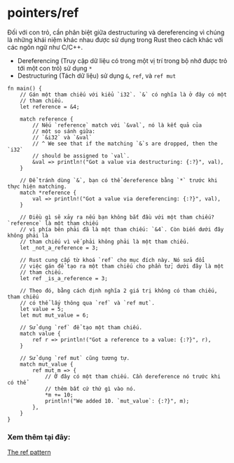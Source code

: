 # pointers/ref

Đối với con trỏ, cần phân biệt giữa destructuring và dereferencing 
vì chúng là những khái niệm khác nhau được sử dụng trong Rust theo 
cách khác với các ngôn ngữ như C/C++.

 * Dereferencing (Truy cập dữ liệu có trong một vị trí trong bộ nhớ 
 được trỏ tới một con trỏ) sử dụng `*`
 * Destructuring (Tách dữ liệu) sử dụng `&`, `ref`, và `ref mut`

```rust,editable
fn main() {
    // Gán một tham chiếu với kiểu `i32`. `&` có nghĩa là ở đây có một 
    // tham chiếu.
    let reference = &4;

    match reference {
        // Nếu `reference` match với `&val`, nó là kết quả của 
        // một so sánh giữa:
        // `&i32` và `&val`
        // ^ We see that if the matching `&`s are dropped, then the `i32`
        // should be assigned to `val`.
        &val => println!("Got a value via destructuring: {:?}", val),
    }

    // Để tránh dùng `&`, bạn có thể dereference bằng `*` trước khi thực hiện matching.
    match *reference {
        val => println!("Got a value via dereferencing: {:?}", val),
    }

    // Điều gì sẽ xảy ra nếu bạn không bắt đầu với một tham chiếu? `reference` là một tham chiếu
    // vì phía bên phải đã là một tham chiếu: `&4`. Còn biến dưới đây không phải là
    // tham chiếu vì vế phải không phải là một tham chiếu.
    let _not_a_reference = 3;

    // Rust cung cấp từ khoá `ref` cho mục đích này. Nó sửa đổi
    // việc gán để tạo ra một tham chiếu cho phần tử; dưới đây là một
    // tham chiếu.
    let ref _is_a_reference = 3;

    // Theo đó, bằng cách định nghĩa 2 giá trị không có tham chiếu, tham chiếu
    // có thể lấy thông qua `ref` và `ref mut`.
    let value = 5;
    let mut mut_value = 6;

    // Sử dụng `ref` để tạo một tham chiếu.
    match value {
        ref r => println!("Got a reference to a value: {:?}", r),
    }

    // Sử dụng `ref mut` cũng tương tự.
    match mut_value {
        ref mut m => {
            // Ở đây có một tham chiếu. Cần dereference nó trước khi có thể
            // thêm bất cứ thứ gì vào nó.
            *m += 10;
            println!("We added 10. `mut_value`: {:?}", m);
        },
    }
}
```

### Xem thêm tại đây:

[The ref pattern](../../../scope/borrow/ref.md)
